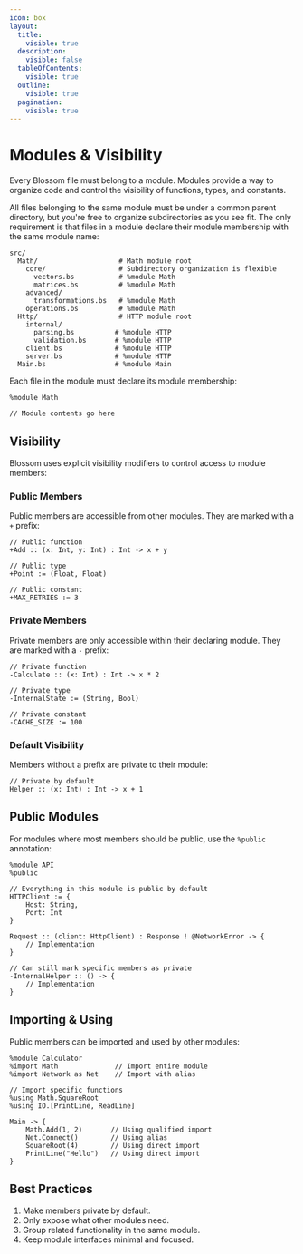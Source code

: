 ```yaml
---
icon: box
layout:
  title:
    visible: true
  description:
    visible: false
  tableOfContents:
    visible: true
  outline:
    visible: true
  pagination:
    visible: true
---
```


# Modules & Visibility

Every Blossom file must belong to a module. Modules provide a way to organize code and control the visibility of functions, types, and constants.

All files belonging to the same module must be under a common parent directory, but you're free to organize subdirectories as you see fit. The only requirement is that files in a module declare their module membership with the same module name:

```
src/
  Math/                    # Math module root
    core/                  # Subdirectory organization is flexible
      vectors.bs           # %module Math
      matrices.bs          # %module Math
    advanced/
      transformations.bs   # %module Math
    operations.bs          # %module Math
  Http/                    # HTTP module root
    internal/
      parsing.bs          # %module HTTP
      validation.bs       # %module HTTP
    client.bs             # %module HTTP
    server.bs             # %module HTTP
  Main.bs                 # %module Main
```

Each file in the module must declare its module membership:

```blossom
%module Math

// Module contents go here
```

## Visibility

Blossom uses explicit visibility modifiers to control access to module members:

### Public Members

Public members are accessible from other modules. They are marked with a `+` prefix:

```blossom
// Public function
+Add :: (x: Int, y: Int) : Int -> x + y

// Public type
+Point := (Float, Float)

// Public constant
+MAX_RETRIES := 3
```

### Private Members

Private members are only accessible within their declaring module. They are marked with a `-` prefix:

```blossom
// Private function
-Calculate :: (x: Int) : Int -> x * 2

// Private type
-InternalState := (String, Bool)

// Private constant
-CACHE_SIZE := 100
```

### Default Visibility

Members without a prefix are private to their module:

```blossom
// Private by default
Helper :: (x: Int) : Int -> x + 1
```

## Public Modules

For modules where most members should be public, use the `%public` annotation:

```blossom
%module API
%public

// Everything in this module is public by default
HTTPClient := {
    Host: String,
    Port: Int
}

Request :: (client: HttpClient) : Response ! @NetworkError -> {
    // Implementation
}

// Can still mark specific members as private
-InternalHelper :: () -> {
    // Implementation
}
```

## Importing & Using

Public members can be imported and used by other modules:

```blossom
%module Calculator
%import Math              // Import entire module
%import Network as Net    // Import with alias

// Import specific functions
%using Math.SquareRoot
%using IO.[PrintLine, ReadLine]

Main -> {
    Math.Add(1, 2)       // Using qualified import
    Net.Connect()        // Using alias
    SquareRoot(4)        // Using direct import
    PrintLine("Hello")   // Using direct import
}
```

## Best Practices

1. Make members private by default.
2. Only expose what other modules need.
3. Group related functionality in the same module.
4. Keep module interfaces minimal and focused.
